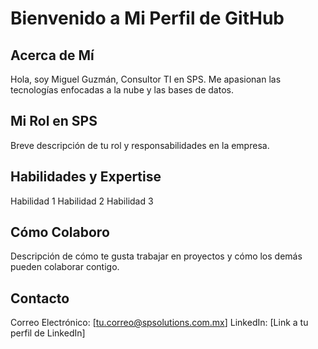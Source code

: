 # Bienvenido a Mi Perfil de GitHub

## Acerca de Mí
Hola, soy Miguel Guzmán, Consultor TI en SPS. Me apasionan las tecnologías enfocadas a la nube y las bases de datos.

## Mi Rol en SPS
Breve descripción de tu rol y responsabilidades en la empresa.

## Habilidades y Expertise
Habilidad 1
Habilidad 2
Habilidad 3

## Cómo Colaboro
Descripción de cómo te gusta trabajar en proyectos y cómo los demás pueden colaborar contigo.

## Contacto
Correo Electrónico: [tu.correo@spsolutions.com.mx]
LinkedIn: [Link a tu perfil de LinkedIn]
